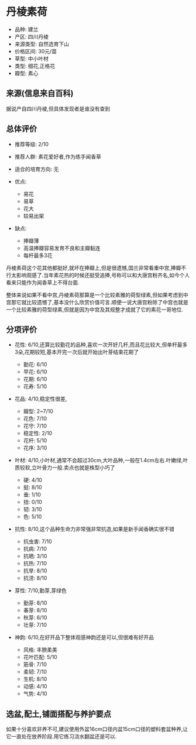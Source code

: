 # 丹棱素荷

+ 品种: 建兰
+ 产区: 四川丹棱
+ 来源类型: 自然选育下山
+ 价格区间: 30元/苗
+ 草型: 中小叶材
+ 类型: 细花,正格花
+ 瓣型: 素心

## 来源(信息来自百科)

据说产自四川丹棱,但具体发现者是谁没有查到

## 总体评价

+ 推荐等级: 2/10
+ 推荐人群: 素花爱好者,作为练手闻香草
+ 适合的培育方向: 无
+ 优点:
    + 易花
    + 易草
    + 花大
    + 较易出架

+ 缺点:
    + 捧瓣薄
    + 高温捧瓣容易发育不良和主瓣黏连
    + 每杆最多3花

丹棱素荷这个花其他都挺好,就坏在捧瓣上,但是很遗憾,国兰非常看重中宫,捧瓣不行太影响观感了.当年素花热的时候还挺受追捧,号称可以和大唐宫粉齐名,如今个人看来只能作为闻香草上不得台面.

整体来说如果不看中宫,丹棱素荷那算是一个比较素雅的荷型绿素,但如果考虑到中宫那它就比较遗憾了,基本没什么欣赏价值可言.顺便一说大唐宫粉除了中宫也就是一个比较素雅的荷型绿素,但就是因为中宫及其规整才成就了它的素花一哥地位.

## 分项评价

+ 花性: 6/10,还算比较勤花的品种,喜欢一次开好几杆,而且花比较大,但单杆最多3朵,花期较短,基本开完一次后就开始出叶芽结束花期了
    + 勤花: 6/10
    + 早花: 6/10
    + 花期: 6/10
    + 花寿: 5/10
+ 花品: 4/10,稳定性很差,
    + 瓣型: 2~7/10
    + 花色: 7/10
    + 花守: 7/10
    + 稳定性: 2/10
    + 花杆: 5/10
    + 花序: 3/10

+ 叶材: 4/10,小叶材,通常不会超过30cm,大叶品种,一般在1.4cm左右.叶嫩绿,叶质较软,立叶骨力一般.卖点也就是株型小巧了
    + 硬: 4/10
    + 挺: 8/10
    + 垂: 1/10
    + 扭: 0/10
    + 韧: 3/10
    + 色: 5/10

+ 抗性: 8/10,这个品种生命力非常强非常抗造,如果是新手闻香确实很不错
    + 抗虫害: 7/10
    + 抗病: 7/10
    + 抗晒: 3/10
    + 抗热: 7/10
    + 抗旱: 8/10
    + 抗涝: 8/10

+ 芽性: 7/10,勤芽,芽绿色
    + 勤芽: 8/10
    + 春芽: 8/10
    + 秋芽: 6/10
    + 壮芽: 7/10

+ 神韵: 6/10,在好开品下整体观感神韵还是可以,但很难有好开品
    + 风格: 丰腴柔美
    + 花叶匹配: 5/10
    + 筋骨: 7/10
    + 柔韧: 7/10
    + 生机: 8/10
    + 动感: 4/10
    + 气势: 4/10



## 选盆,配土,铺面搭配与养护要点

如果十分喜欢非养不可,建议使用外盆16cm口径内盆15cm口径的塑料套盆种养,让它一直处在放养阶段.用它练习浇水翻盆还是可以.